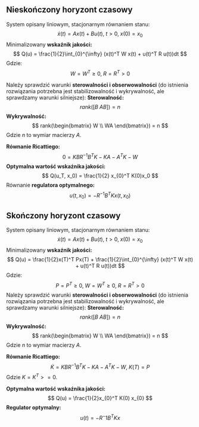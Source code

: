 ## Nieskończony horyzont czasowy
System opisany liniowym, stacjonarnym równaniem stanu:
$$
\dot{x}(t) = Ax(t) + Bu(t), \; t>0, \; x(0)=x_{0}
$$
Minimalizowany **wskaźnik jakości:**
$$
Q(u) = \frac{1}{2}\int_{0}^{\infty} (x(t)^T W x(t) + u(t)^T R u(t))dt
$$
Gdzie:
$$
W=W^T \ge 0, \; R=R^T>0
$$

Należy sprawdzić warunki **sterowalności i obserwowalności** (do istnienia rozwiązania potrzebna jest stabilizowalność i wykrywalność, ale sprawdzamy warunki silniejsze):
	**Sterowalność:**
$$
rank([B \; AB]) = n
$$
	**Wykrywalność:**
$$
rank(\begin{bmatrix} W \\ WA \end{bmatrix}) = n
$$
Gdzie $n$ to wymiar macierzy $A$.

**Równanie Ricattiego:**
$$
0 = KBR^{-1}B^TK - KA - A^TK - W
$$
**Optymalna wartość wskaźnika jakości:**
$$
Q(u_T, x_0) = \frac{1}{2} x_{0}^T K(0)x_0
$$
Równanie **regulatora optymalnego:**
$$
u(t, x_0) = -R^{-1}B^T Kx(t, x_0)
$$

## Skończony horyzont czasowy
System opisany liniowym, stacjonarnym równaniem stanu:
$$
\dot{x}(t) = Ax(t) + Bu(t), \; t>0, \; x(0)=x_{0}
$$
Minimalizowany **wskaźnik jakości:**
$$
Q(u) = \frac{1}{2}x(T)^T Px(T) + \frac{1}{2}\int_{0}^{\infty} (x(t)^T W x(t) + u(t)^T R u(t))dt
$$
Gdzie:
$$
P=P^T \ge 0, \; W=W^T \ge 0, \; R=R^T>0
$$
Należy sprawdzić warunki **sterowalności i obserwowalności** (do istnienia rozwiązania potrzebna jest stabilizowalność i wykrywalność, ale sprawdzamy warunki silniejsze):
	**Sterowalność:**
$$
rank([B \; AB]) = n
$$
	**Wykrywalność:**
$$
rank(\begin{bmatrix} W \\ WA \end{bmatrix}) = n
$$
Gdzie $n$ to wymiar macierzy $A$.

**Równanie Ricattiego:**
$$
\dot{K} = KBR^{-1}B^TK - KA - A^TK - W, \; K(T)=P
$$
Gdzie $K=K^T>=0$.

**Optymalna wartość wskaźnika jakości:**
$$
Q(u) = \frac{1}{2}x_{0}^T K(0) x_{0}
$$
**Regulator optymalny:**
$$
u(t) = -R^-1 B^T Kx
$$